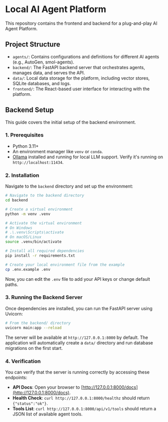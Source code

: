 # Local AI Agent Platform

This repository contains the frontend and backend for a plug-and-play AI Agent Platform.

## Project Structure

- `agents/`: Contains configurations and definitions for different AI agents (e.g., AutoGen, smol-agents).
- `backend/`: The FastAPI backend server that orchestrates agents, manages data, and serves the API.
- `data/`: Local data storage for the platform, including vector stores, SQLite databases, and logs.
- `frontend/`: The React-based user interface for interacting with the platform.

## Backend Setup

This guide covers the initial setup of the backend environment.

### 1. Prerequisites

- Python 3.11+
- An environment manager like `venv` or `conda`.
- [Ollama](https://ollama.com/) installed and running for local LLM support. Verify it's running on `http://localhost:11434`.

### 2. Installation

Navigate to the `backend` directory and set up the environment:

```bash
# Navigate to the backend directory
cd backend

# Create a virtual environment
python -m venv .venv

# Activate the virtual environment
# On Windows
# .\.venv\Scripts\activate
# On macOS/Linux
source .venv/bin/activate

# Install all required dependencies
pip install -r requirements.txt

# Create your local environment file from the example
cp .env.example .env
```
Now, you can edit the `.env` file to add your API keys or change default paths.

### 3. Running the Backend Server

Once dependencies are installed, you can run the FastAPI server using Uvicorn:

```bash
# From the backend/ directory
uvicorn main:app --reload
```

The server will be available at `http://127.0.0.1:8000` by default. The application will automatically create a `data/` directory and run database migrations on the first start.

### 4. Verification

You can verify that the server is running correctly by accessing these endpoints:

- **API Docs**: Open your browser to [http://127.0.0.1:8000/docs](http://127.0.0.1:8000/docs).
- **Health Check**: `curl http://127.0.0.1:8000/healthz` should return `{"status":"ok"}`.
- **Tools List**: `curl http://127.0.0.1:8000/api/v1/tools` should return a JSON list of available agent tools.